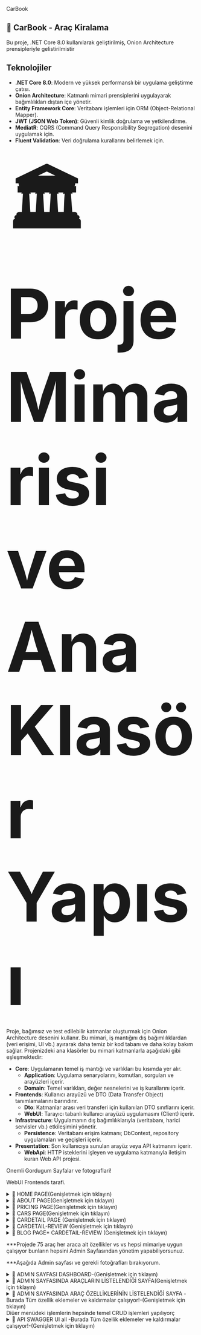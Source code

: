 CarBook 

## 🚗 CarBook - Araç Kiralama

Bu proje, .NET Core 8.0 kullanılarak geliştirilmiş, Onion Architecture prensipleriyle gelistirilmistir

## Teknolojiler
* **.NET Core 8.0**: Modern ve yüksek performanslı bir uygulama geliştirme çatısı.
* **Onion Architecture**: Katmanlı mimari prensiplerini uygulayarak bağımlılıkları dıştan içe yönetir.
* **Entity Framework Core**: Veritabanı işlemleri için ORM (Object-Relational Mapper).
* **JWT (JSON Web Token)**: Güvenli kimlik doğrulama ve yetkilendirme.
* **MediatR**: CQRS (Command Query Responsibility Segregation) desenini uygulamak için.
* **Fluent Validation**: Veri doğrulama kurallarını belirlemek için.


## <span style="font-size: 182px;">🏛️ Proje Mimarisi ve Ana Klasör Yapısı</span>

Proje, bağımsız ve test edilebilir katmanlar oluşturmak için Onion Architecture desenini kullanır. Bu mimari, iş mantığını dış bağımlılıklardan (veri erişimi, UI vb.) ayırarak daha temiz bir kod tabanı ve daha kolay bakım sağlar. Projenizdeki ana klasörler bu mimari katmanlarla aşağıdaki gibi eşleşmektedir:

* **Core**: Uygulamanın temel iş mantığı ve varlıkları bu kısımda yer alır.
    * **Application**: Uygulama senaryolarını, komutları, sorguları ve arayüzleri içerir.
    * **Domain**: Temel varlıkları, değer nesnelerini ve iş kurallarını içerir.
* **Frontends**: Kullanıcı arayüzü ve DTO (Data Transfer Object) tanımlamalarını barındırır.
    * **Dto**: Katmanlar arası veri transferi için kullanılan DTO sınıflarını içerir.
    * **WebUI**: Tarayıcı tabanlı kullanıcı arayüzü uygulamasını (Client) içerir.
* **Infrastructure**: Uygulamanın dış bağımlılıklarıyla (veritabanı, harici servisler vb.) etkileşimini yönetir.
    * **Persistence**: Veritabanı erişim katmanı; DbContext, repository uygulamaları ve geçişleri içerir.
* **Presentation**: Son kullanıcıya sunulan arayüz veya API katmanını içerir.
    * **WebApi**: HTTP isteklerini işleyen ve uygulama katmanıyla iletişim kuran Web API projesi.
 
Onemli Gordugum Sayfalar ve fotograflari!

WebUI Frontends tarafi.


<details>
   <summary> 💾 HOME PAGE(Genişletmek için tıklayın)</summary>

  <img width="1920" height="6239" alt="Home" src="https://github.com/user-attachments/assets/062a5f71-ff5e-4bee-9b15-7cdc4f720861" />
</details>


<details>

   <summary> 💾  ABOUT PAGE(Genişletmek için tıklayın)</summary>
<img width="2560" height="3139" alt="about" src="https://github.com/user-attachments/assets/323c3435-0429-4152-9f5d-01ee94ddc9c8" />
</details>
<details>
   <summary> 💾  PRICING PAGE(Genişletmek için tıklayın)</summary>
   
   <img width="2560" height="1440" alt="Screenshot 2025-07-28 181339" src="https://github.com/user-attachments/assets/b06ce303-23ed-4615-bd3f-645638d95c36" />

</details>
<details>
   <summary> 💾 CARS PAGE(Genişletmek için tıklayın)</summary>
   <img width="2560" height="1440" alt="Screenshot 2025-07-28 181549" src="https://github.com/user-attachments/assets/ca14bcef-7f7f-4988-b5de-8345ffae8e0c" />


</details>


<details>
   <summary> 💾 CARDETAIL PAGE (Genişletmek için tıklayın)</summary>
   <img width="2560" height="1440" alt="Screenshot 2025-07-28 181549" src="https://github.com/user-attachments/assets/ca14bcef-7f7f-4988-b5de-8345ffae8e0c" />
</details>
<details>
   <summary> 💾 CARDETAIL-REVIEW (Genişletmek için tıklayın)</summary>
<img width="2560" height="1440" alt="Screenshot 2025-07-28 181922" src="https://github.com/user-attachments/assets/c78e7dea-31a9-474c-877b-71dd49faefa5" />
</details>

</details>
<details>
   <summary> 💾 BLOG PAGE* CARDETAIL-REVIEW (Genişletmek için tıklayın)</summary>
<img width="2560" height="7475" alt="BLOG" src="https://github.com/user-attachments/assets/e5fd445a-a5c2-4c64-b8f4-6f3b3c4cbe2e" />

</details>




***Projede 75 araç her araca ait özellikler vs vs hepsi mimariye uygun çalışıyor bunların hepsini Admin Sayfasından yönetim yapabiliyorsunuz.

***Aşağıda Admin sayfası ve gerekli fotoğrafları bırakıyorum.

<details>
   <summary> 💾 ADMIN SAYFASI DASHBOARD-(Genişletmek için tıklayın)</summary> 

<img width="2560" height="1440" alt="image" src="https://github.com/user-attachments/assets/6c9c1d49-6aad-4d22-a172-d89af22e94d3" />

</details>
<details>
   <summary>💾 ADMIN SAYFASINDA ARAÇLARIN LİSTELENDİĞİ SAYFA(Genişletmek için tıklayın)</summary>
<img width="2560" height="1440" alt="image" src="https://github.com/user-attachments/assets/82f7e490-ee3b-437a-aef0-f7d2b19bc212" />


</details>

<details>
   <summary>💾 ADMIN SAYFASINDA ARAÇ ÖZELLİKLERİNİN LİSTELENDİĞİ SAYFA -Burada Tüm özellik eklemeler ve kaldırmalar çalışıyor!-(Genişletmek için tıklayın)</summary> 
<img width="2560" height="1440" alt="image" src="https://github.com/user-attachments/assets/1a606ead-299f-4202-9498-1bbc58627ab1" />

</details>
Diüer menüdeki işlemlerin hepsinde temel CRUD işlemleri yapılıyorç


<details>
   <summary>💾 API SWAGGER UI all -Burada Tüm özellik eklemeler ve kaldırmalar çalışıyor!-(Genişletmek için tıklayın)</summary> 
<img width="1285" height="10902" alt="APILER" src="https://github.com/user-attachments/assets/aedc5046-5bc7-49ed-95e9-e8cb5b6eb132" />

</details>





